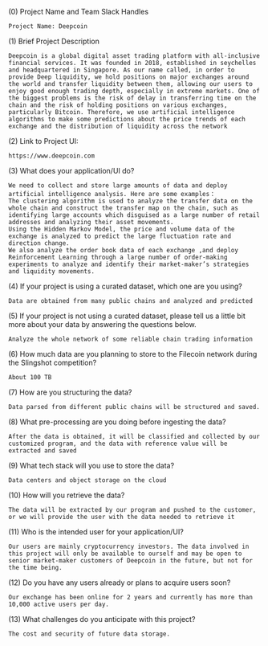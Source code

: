 (0) Project Name and Team Slack Handles

	Project Name: Deepcoin
	
(1) Brief Project Description

    Deepcoin is a global digital asset trading platform with all-inclusive financial services. It was founded in 2018, established in seychelles and headquartered in Singapore. As our name called, in order to provide Deep liquidity, we hold positions on major exchanges around the world and transfer liquidity between them, allowing our users to enjoy good enough trading depth, especially in extreme markets. One of the biggest problems is the risk of delay in transferring time on the chain and the risk of holding positions on various exchanges, particularly Bitcoin. Therefore, we use artificial intelligence algorithms to make some predictions about the price trends of each exchange and the distribution of liquidity across the network

(2) Link to Project UI:

    https://www.deepcoin.com 
	
(3) What does your application/UI do?

	We need to collect and store large amounts of data and deploy artificial intelligence analysis. Here are some examples：
	The clustering algorithm is used to analyze the transfer data on the whole chain and construct the transfer map on the chain, such as identifying large accounts which disguised as a large number of retail addresses and analyzing their asset movements. 
	Using the Hidden Markov Model, the price and volume data of the exchange is analyzed to predict the large fluctuation rate and direction change. 
	We also analyze the order book data of each exchange ,and deploy  Reinforcement Learning through a large number of order-making experiments to analyze and identify their market-maker’s strategies and liquidity movements.

(4) If your project is using a curated dataset, which one are you using?

	Data are obtained from many public chains and analyzed and predicted

(5) If your project is not using a curated dataset, please tell us a little bit more about your data by answering the questions below.

	Analyze the whole network of some reliable chain trading information

(6) How much data are you planning to store to the Filecoin network during the Slingshot competition?

    About 100 TB
	
(7) How are you structuring the data?

	Data parsed from different public chains will be structured and saved.
	
(8) What pre-processing are you doing before ingesting the data?

	After the data is obtained, it will be classified and collected by our customized program, and the data with reference value will be extracted and saved

(9) What tech stack will you use to store the data?

	Data centers and object storage on the cloud

(10) How will you retrieve the data?

	The data will be extracted by our program and pushed to the customer, or we will provide the user with the data needed to retrieve it

(11) Who is the intended user for your application/UI?

	Our users are mainly cryptocurrency investors. The data involved in this project will only be available to ourself and may be open to senior market-maker customers of Deepcoin in the future, but not for the time being.

(12) Do you have any users already or plans to acquire users soon?

	Our exchange has been online for 2 years and currently has more than 10,000 active users per day.

(13) What challenges do you anticipate with this project?

	The cost and security of future data storage.
